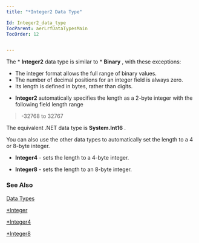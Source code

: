 ```yaml
---
title: "*Integer2 Data Type"

Id: Integer2_data_type
TocParent: aerLrfDataTypesMain
TocOrder: 12


---
```


The * **Integer2** data type is similar to * **Binary** , with these exceptions: 

- The integer format allows the full range of binary values.
- The number of decimal positions for an integer field is always zero.
- Its length is defined in bytes, rather than digits.

* **Integer2** automatically specifies the length as a 2-byte integer with the following field length range 
<blockquote dir="ltr">

-32768 to 32767 
</blockquote>

The equivalent .NET data type is **System.Int16** .<br />

You can also use the other data types to automatically set the length to a 4 or 8-byte integer. 

* **Integer4** - sets the length to a 4-byte integer.

* **Integer8** - sets the length to an 8-byte integer. 

### See Also
[Data Types](ecrLrfDataTypesMain.html)

[*Integer](Integer_Data_Type.html)

[*Integer4](Integer4_Data_Type.html)

[*Integer8](Integer8_Data_Type.html) 
